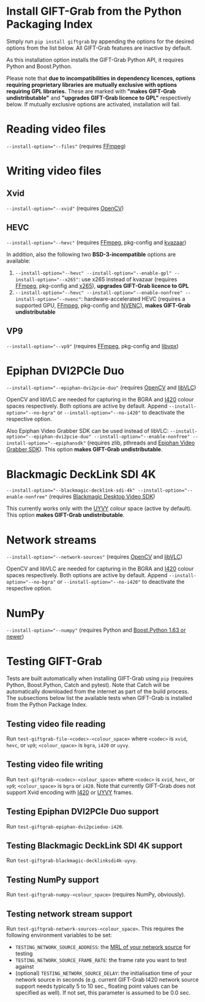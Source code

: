 # Install GIFT-Grab from the Python Packaging Index

Simply run `pip install giftgrab` by appending the options for the desired options from the list below.
All GIFT-Grab features are inactive by default.

As this installation option installs the GIFT-Grab Python API, it requires Python and Boost.Python.

Please note that **due to incompatibilities in dependency licences, options requiring proprietary libraries are mutually exclusive with options requiring GPL libraries.**
These are marked with **"makes GIFT-Grab undistributable"** and **"upgrades GIFT-Grab licence to GPL"** respectively below.
If mutually exclusive options are activated, installation will fail.


# Reading video files

`--install-option="--files"` (requires [FFmpeg](tips.md#ffmpeg))


# Writing video files

## Xvid

`--install-option="--xvid"` (requires [OpenCV](tips.md#opencv))

## HEVC

`--install-option="--hevc"` (requires [FFmpeg](tips.md#ffmpeg), pkg-config and [kvazaar](tips.md#kvazaar))

In addition, also the following two **BSD-3-incompatible** options are available:

1. `--install-option="--hevc" --install-option="--enable-gpl" --install-option="--x265"`: use x265 instead of kvazaar (requires [FFmpeg](tips.md#ffmpeg), pkg-config and [x265](tips.md#x265)), **upgrades GIFT-Grab licence to GPL**
2. `--install-option="--hevc" --install-option="--enable-nonfree" --install-option="--nvenc"`: hardware-accelerated HEVC (requires a supported GPU, [FFmpeg](tips.md#ffmpeg), pkg-config and [NVENC](tips.md#nvenc)), **makes GIFT-Grab undistributable**

## VP9

`--install-option="--vp9"` (requires [FFmpeg](tips.md#ffmpeg), pkg-config and [libvpx](tips.md#libvpx))


# Epiphan DVI2PCIe Duo

`--install-option="--epiphan-dvi2pcie-duo"` (requires [OpenCV](tips.md#opencv) and [libVLC](tips.md#libvlc))

OpenCV and libVLC are needed for capturing in the BGRA and [I420][i420] colour spaces respectively.
Both options are active by default.
Append `--install-option="--no-bgra"` or `--install-option="--no-i420"` to deactivate the respective option.

Also Epiphan Video Grabber SDK can be used instead of libVLC:
`--install-option="--epiphan-dvi2pcie-duo" --install-option="--enable-nonfree" --install-option="--epiphansdk"` (requires zlib, pthreads and [Epiphan Video Grabber SDK](tips.md#epiphan-video-grabbing-sdk)).
This option **makes GIFT-Grab undistributable**.

[i420]: https://wiki.videolan.org/YUV/#I420


# Blackmagic DeckLink SDI 4K

`--install-option="--blackmagic-decklink-sdi-4k" --install-option="--enable-nonfree"` (requires [Blackmagic Desktop Video SDK](tips.md#blackmagic-drivers-and-blackmagic-desktop-video-sdk))

This currently works only with the [UYVY][uyvy] colour space (active by default).
This option **makes GIFT-Grab undistributable**.

[uyvy]: https://wiki.videolan.org/YUV#UYVY


# Network streams

`--install-option="--network-sources"` (requires [OpenCV](tips.md#opencv) and [libVLC](tips.md#libvlc))

OpenCV and libVLC are needed for capturing in the BGRA and [I420][i420] colour spaces respectively.
Both options are active by default.
Append `--install-option="--no-bgra"` or `--install-option="--no-i420"` to deactivate the respective option.


# NumPy

`--install-option="--numpy"` (requires Python and [Boost.Python 1.63 or newer](tips.md#numpy-support-and-boostpython))


# Testing GIFT-Grab

Tests are built automatically when installing GIFT-Grab using `pip` (requires Python, Boost.Python, Catch and pytest).
Note that Catch will be automatically downloaded from the internet as part of the build process.
The subsections below list the available tests when GIFT-Grab is installed from the Python Package Index.

## Testing video file reading

Run `test-giftgrab-file-<codec>-<colour_space>` where `<codec>` is `xvid`, `hevc`, or `vp9`; `<colour_space>` is `bgra`, `i420` or `uyvy`.


## Testing video file writing

Run `test-giftgrab-<codec>-<colour_space>` where `<codec>` is `xvid`, `hevc`, or `vp9`; `<colour_space>` is `bgra` or `i420`.
Note that currently GIFT-Grab does not support Xvid encoding with [I420][i420] or [UYVY][uyvy] frames.


## Testing Epiphan DVI2PCIe Duo support

Run `test-giftgrab-epiphan-dvi2pcieduo-i420`.


## Testing Blackmagic DeckLink SDI 4K support

Run `test-giftgrab-blackmagic-decklinksdi4k-uyvy`.


## Testing NumPy support

Run `test-giftgrab-numpy-<colour_space>` (requires NumPy, obviously).


## Testing network stream support

Run `test-giftgrab-network-sources-<colour_space>`.
This requires the following environment variables to be set:
* `TESTING_NETWORK_SOURCE_ADDRESS`: the [MRL of your network source](https://wiki.videolan.org/Media_resource_locator) for testing
* `TESTING_NETWORK_SOURCE_FRAME_RATE`: the frame rate you want to test against
* (optional) `TESTING_NETWORK_SOURCE_DELAY`: the initialisation time of your network source in seconds (e.g. current GIFT-Grab I420 network source support needs typically 5 to 10 sec., floating point values can be specified as well). If not set, this parameter is assumed to be 0.0 sec.
